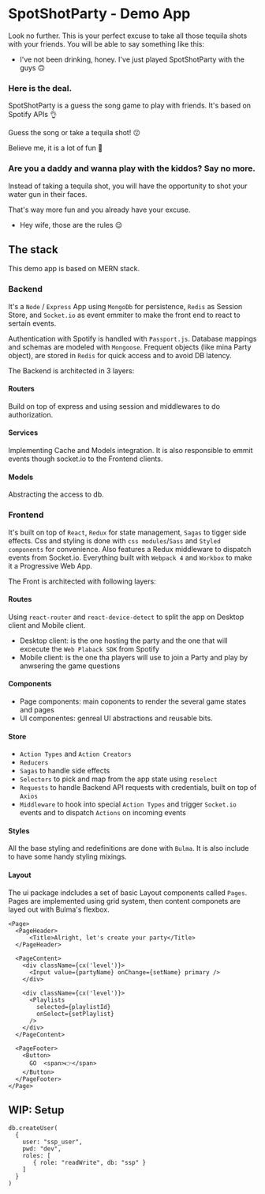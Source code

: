 # SpotShotParty - Demo App

Look no further. This is your perfect excuse to take all those tequila shots with your friends. You will be able to say something like this:

- I've not been drinking, honey. I've just played SpotShotParty with the guys 🙃

### Here is the deal.

SpotShotParty is a guess the song game to play with friends. It's based on Spotify APIs 👌

Guess the song or take a tequila shot! 😗


Believe me, it is a lot of fun 🍻

### Are you a daddy and wanna play with the kiddos? Say no more. 
Instead of taking a tequila shot, you will have the opportunity to shot your water gun in their faces.

That's way more fun and you already have your excuse.

- Hey wife, those are the rules 😌

## The stack
This demo app is based on MERN stack.

### Backend
It's a `Node` / `Express` App using `MongoDb` for persistence, `Redis` as Session Store, and `Socket.io` as event emmiter to make the front end to react to sertain events.

Authentication with Spotify is handled with `Passport.js`. Database mappings and schemas are modeled with `Mongoose`. Frequent objects (like mina Party object), are stored in `Redis` for quick access and to avoid DB latency.

The Backend is architected in 3 layers:

#### Routers
Build on top of express and using session and middlewares to do authorization.

#### Services
Implementing Cache and Models integration. It is also responsible to emmit events though socket.io to the Frontend clients.

#### Models
Abstracting the access to db.

### Frontend
It's built on top of `React`, `Redux` for state management, `Sagas` to tigger side effects. Css and styling is done with `css modules`/`Sass` and `Styled components` for convenience. Also features a Redux middleware to dispatch events from Socket.io. Everything built with `Webpack 4` and `Workbox` to make it a Progressive Web App.

The Front is architected with following layers:

#### Routes
Using `react-router` and `react-device-detect` to split the app on Desktop client and Mobile client.

* Desktop client: is the one hosting the party and the one that will excecute the `Web Plaback SDK` from Spotify
* Mobile client: is the one tha players will use to join a Party and play by anwsering the game questions

#### Components
* Page components: main coponents to render the several game states and pages
* UI componentes: genreal UI abstractions and reusable bits.

#### Store
* `Action Types` and `Action Creators`
* `Reducers`
* `Sagas` to handle side effects
* `Selectors` to pick and map from the app state using `reselect`
* `Requests` to handle Backend API requests with credentials, built on top of `Axios`
* `Middleware` to hook into special `Action Types` and trigger `Socket.io` events and to dispatch `Actions` on incoming events

#### Styles
All the base styling and redefinitions are done with `Bulma`. It is also include to have some handy styling mixings.

#### Layout
The ui package indcludes a set of basic Layout components called `Pages`. Pages are implemented using grid system, then content componets are layed out with Bulma's flexbox.

```
<Page>
  <PageHeader>
      <Title>Alright, let's create your party</Title>
  </PageHeader>

  <PageContent>
    <div className={cx('level')}>
      <Input value={partyName} onChange={setName} primary />
    </div>

    <div className={cx('level')}>
      <Playlists
        selected={playlistId}
        onSelect={setPlaylist}
      />
    </div>
  </PageContent>

  <PageFooter>
    <Button>
      GO  <span>👉</span>
    </Button>
  </PageFooter>
</Page>
```



## WIP: Setup
```
db.createUser(
  {
    user: "ssp_user",
    pwd: "dev",
    roles: [
       { role: "readWrite", db: "ssp" }
    ]
  }
)
```
